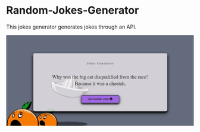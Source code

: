 # Random-Jokes-Generator
This jokes generator generates jokes through an API.

<img src="images/jokesgenerator.png">
